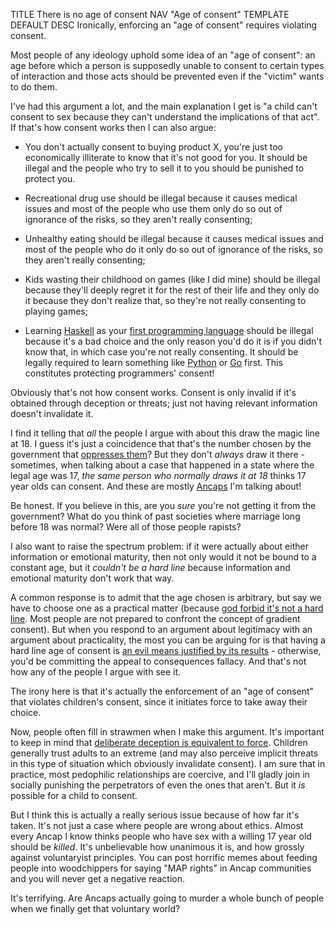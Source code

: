 TITLE There is no age of consent
NAV "Age of consent"
TEMPLATE DEFAULT
DESC Ironically, enforcing an "age of consent" requires violating consent.

Most people of any ideology uphold some idea of an "age of consent": an age before which a person is supposedly unable to consent to certain types of interaction and those acts should be prevented even if the "victim" wants to do them.

I've had this argument a lot, and the main explanation I get is "a child can't consent to sex because they can't understand the implications of that act". If that's how consent works then I can also argue:

* You don't actually consent to buying product X, you're just too economically illiterate to know that it's not good for you. It should be illegal and the people who try to sell it to you should be punished to protect you.

* Recreational drug use should be illegal because it causes medical issues and most of the people who use them only do so out of ignorance of the risks, so they aren't really consenting;

* Unhealthy eating should be illegal because it causes medical issues and most of the people who do it only do so out of ignorance of the risks, so they aren't really consenting;

* Kids wasting their childhood on games (like I did mine) should be illegal because they'll deeply regret it for the rest of their life and they only do it because they don't realize that, so they're not really consenting to playing games;

* Learning [Haskell](/software/haskell) as your [first programming language](/computing/why_program) should be illegal because it's a bad choice and the only reason you'd do it is if you didn't know that, in which case you're not really consenting. It should be legally required to learn something like [Python](/computing/python) or [Go](/computing/go) first. This constitutes protecting programmers' consent!

Obviously that's not how consent works. Consent is only invalid if it's obtained through deception or threats; just not having relevant information doesn't invalidate it.

I find it telling that *all* the people I argue with about this draw the magic line at 18. I guess it's just a coincidence that that's the number chosen by the government that [oppresses them](anarchism)? But they don't *always* draw it there - sometimes, when talking about a case that happened in a state where the legal age was 17, *the same person who normally draws it at 18* thinks 17 year olds can consent. And these are mostly [Ancaps](/argument/faction_ancap) I'm talking about!

Be honest. If you believe in this, are you *sure* you're not getting it from the government? What do you think of past societies where marriage long before 18 was normal? Were all of those people rapists?

I also want to raise the spectrum problem: if it were actually about either information or emotional maturity, then not only would it not be bound to a constant age, but it *couldn't be a hard line* because information and emotional maturity don't work that way.

A common response is to admit that the age chosen is arbitrary, but say we have to choose one as a practical matter (because [god forbid it's not a hard line](https://fakenous.net/?p=1529). Most people are not prepared to confront the concept of gradient consent). But when you respond to an argument about legitimacy with an argument about practicality, the most you can be arguing for is that having a hard line age of consent is [an evil means justified by its results](consequentialism) - otherwise, you'd be committing the appeal to consequences fallacy. And that's not how any of the people I argue with see it.

The irony here is that it's actually the enforcement of an "age of consent" that violates children's consent, since it initiates force to take away their choice.

Now, people often fill in strawmen when I make this argument. It's important to keep in mind that [deliberate deception is equivalent to force](https://yujiri.xyz/protagonism/property#lying-as-a-non-peaceful-act). Children generally trust adults to an extreme (and may also perceive implicit threats in this type of situation which obviously invalidate consent). I am sure that in practice, most pedophilic relationships are coercive, and I'll gladly join in socially punishing the perpetrators of even the ones that aren't. But it *is* possible for a child to consent.

But I think this is actually a really serious issue because of how far it's taken. It's not just a case where people are wrong about ethics. Almost every Ancap I know thinks people who have sex with a willing 17 year old should be *killed*. It's unbelievable how unanimous it is, and how grossly against voluntaryist principles. You can post horrific memes about feeding people into woodchippers for saying "MAP rights" in Ancap communities and you will never get a negative reaction.

It's terrifying. Are Ancaps actually going to murder a whole bunch of people when we finally get that voluntary world?
